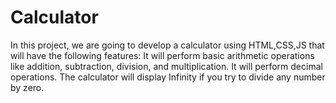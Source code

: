 # Calculator
In this project, we are going to develop a calculator using HTML,CSS,JS that will have the following features: It will perform basic arithmetic operations like addition, subtraction, division, and multiplication. It will perform decimal operations. The calculator will display Infinity if you try to divide any number by zero.
